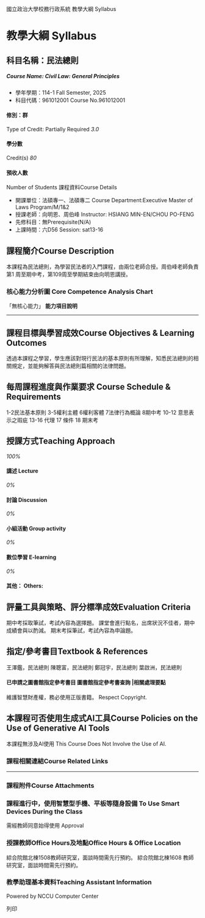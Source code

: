 國立政治大學校務行政系統 教學大綱 Syllabus
# 教學大綱 Syllabus
##  科目名稱：民法總則 
#####  Course Name: Civil Law: General Principles
  * 學年學期：114-1 Fall Semester, 2025 
  * 科目代碼：961012001 Course No.961012001


#### 修別：群
Type of Credit: Partially Required 
_3.0_
#### 學分數
Credit(s)
_80_
#### 預收人數
Number of Students
課程資料Course Details
  * 開課單位：法碩專一、法碩專二 Course Department:Executive Master of Laws Program/M/1&2 
  * 授課老師：向明恩、周伯峰 Instructor: HSIANG MIN-EN/CHOU PO-FENG 
  * 先修科目：無Prerequisite(N/A)
  * 上課時間：六D56 Session: sat13-16


##  課程簡介Course Description
本課程為民法總則，為學習民法者的入門課程，由兩位老師合授。周伯峰老師負責第1 周至期中考，第109周至學期結束由向明恩講授。
###  核心能力分析圖 Core Competence Analysis Chart
「無核心能力」 
**能力項目說明**
* * *
##  課程目標與學習成效Course Objectives & Learning Outcomes 
透過本課程之學習，學生應該對現行民法的基本原則有所理解，知悉民法總則的相關規定，並能夠解答與民法總則篇相關的法律問題。
##  每周課程進度與作業要求 Course Schedule & Requirements
1-2民法基本原則
3-5權利主體
6權利客體
7法律行為概論
8期中考
10-12 意思表示之瑕疵
13-16 代理
17 條件
18 期末考
##  授課方式Teaching Approach
_100%_
####  講述 Lecture
_0%_
####  討論 Discussion
_0%_
####  小組活動 Group activity
_0%_
####  數位學習 E-learning
_0%_
####  其他： Others:
##  評量工具與策略、評分標準成效Evaluation Criteria
期中考採取筆試，考試內容為選擇題。
課堂會進行點名，出席狀況不佳者，期中成績會與以酌減。
期末考採筆試，考試內容為申論題。
##  指定/參考書目Textbook & References
王澤鑑，民法總則
陳聰富，民法總則
鄭冠宇，民法總則
葉啟洲，民法總則
####  已申請之圖書館指定參考書目  圖書館指定參考書查詢 |相關處理要點
維護智慧財產權，務必使用正版書籍。 Respect Copyright.
##  本課程可否使用生成式AI工具Course Policies on the Use of Generative AI Tools
本課程無涉及AI使用 This Course Does Not Involve the Use of AI.
###  課程相關連結Course Related Links
* * *
###  課程附件Course Attachments
###  課程進行中，使用智慧型手機、平板等隨身設備 To Use Smart Devices During the Class
需經教師同意始得使用  Approval
###  授課教師Office Hours及地點Office Hours & Office Location
綜合院館北棟1508教師研究室，面談時間需先行預約。
綜合院館北棟1608 教師研究室，面談時間需先行預約。
###  教學助理基本資料Teaching Assistant Information
Powered by NCCU Computer Center
  
列印
